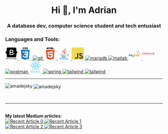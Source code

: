 
<!DOCTYPE html>
<html lang="en">
<head>
    <meta charset="UTF-8">
    <meta name="viewport" content="width=device-width, initial-scale=1.0">
</head>
<body>
    <h1 align="center">Hi 👋, I'm Adrian</h1>
<h3 align="center">A database dev, computer science student and tech entusiast</h3>

<h3 align="left">Languages and Tools:</h3>
<p align="left"><a href="https://getbootstrap.com" target="_blank" rel="noreferrer"> <img src="https://raw.githubusercontent.com/devicons/devicon/master/icons/bootstrap/bootstrap-plain-wordmark.svg" alt="bootstrap" width="40" height="40"/> </a> <a href="https://www.w3schools.com/css/" target="_blank" rel="noreferrer"> <img src="https://raw.githubusercontent.com/devicons/devicon/master/icons/css3/css3-original-wordmark.svg" alt="css3" width="40" height="40"/> </a> <a href="https://git-scm.com/" target="_blank" rel="noreferrer"> <img src="https://www.vectorlogo.zone/logos/git-scm/git-scm-icon.svg" alt="git" width="40" height="40"/> </a> <a href="https://www.w3.org/html/" target="_blank" rel="noreferrer"> <img src="https://raw.githubusercontent.com/devicons/devicon/master/icons/html5/html5-original-wordmark.svg" alt="html5" width="40" height="40"/> </a> <a href="https://www.java.com" target="_blank" rel="noreferrer"> <img src="https://raw.githubusercontent.com/devicons/devicon/master/icons/java/java-original.svg" alt="java" width="40" height="40"/> </a> <a href="https://developer.mozilla.org/en-US/docs/Web/JavaScript" target="_blank" rel="noreferrer"> <img src="https://raw.githubusercontent.com/devicons/devicon/master/icons/javascript/javascript-original.svg" alt="javascript" width="40" height="40"/> </a> <a href="https://mariadb.org/" target="_blank" rel="noreferrer"> <img src="https://www.vectorlogo.zone/logos/mariadb/mariadb-icon.svg" alt="mariadb" width="40" height="40"/> </a> <a href="https://www.mathworks.com/" target="_blank" rel="noreferrer"> <img src="https://upload.wikimedia.org/wikipedia/commons/2/21/Matlab_Logo.png" alt="matlab" width="40" height="40"/> </a> <a href="https://www.mysql.com/" target="_blank" rel="noreferrer"> <img src="https://raw.githubusercontent.com/devicons/devicon/master/icons/mysql/mysql-original-wordmark.svg" alt="mysql" width="40" height="40"/> </a> <a href="https://www.oracle.com/" target="_blank" rel="noreferrer"> <img src="https://raw.githubusercontent.com/devicons/devicon/master/icons/oracle/oracle-original.svg" alt="oracle" width="40" height="40"/> </a> <a href="https://postman.com" target="_blank" rel="noreferrer"> <img src="https://www.vectorlogo.zone/logos/getpostman/getpostman-icon.svg" alt="postman" width="40" height="40"/> </a> <a href="https://reactjs.org/" target="_blank" rel="noreferrer"> <img src="https://raw.githubusercontent.com/devicons/devicon/master/icons/react/react-original-wordmark.svg" alt="react" width="40" height="40"/> </a> <a href="https://spring.io/" target="_blank" rel="noreferrer"> <img src="https://www.vectorlogo.zone/logos/springio/springio-icon.svg" alt="spring" width="40" height="40"/> </a> <a href="https://tailwindcss.com/" target="_blank" rel="noreferrer"> <img src="https://www.vectorlogo.zone/logos/tailwindcss/tailwindcss-icon.svg" alt="tailwind" width="40" height="40"/> </a>
 <a href="https://thymeleaf.org/" target="_blank" rel="noreferrer"> <img src="https://www.thymeleaf.org/images/thymeleaf.png" alt="tailwind" width="40" height="40"/> </a></p>
<hr>
<p><img align="left" src="https://github-readme-stats.vercel.app/api/top-langs?username=amadejsky&show_icons=true&locale=en&layout=compact" alt="amadejsky" /></p>
<p>&nbsp;<img align="center" src="https://github-readme-stats.vercel.app/api?username=amadejsky&show_icons=true&locale=en" alt="amadejsky" /></p>
<br>
<hr>
<br><b>My latest Medium articles:</b>
<div class="gridW">
<a align="left" target="_blank" href="https://github-readme-medium-recent-article.vercel.app/medium/@adrian.madejski/0"><img src="https://github-readme-medium-recent-article.vercel.app/medium/@adrian.madejski/0"  width="420px" alt="Recent Article 0"> 
<a align="right" target="_blank" href="https://github-readme-medium-recent-article.vercel.app/medium/@adrian.madejski/1"><img src="https://github-readme-medium-recent-article.vercel.app/medium/@adrian.madejski/1" width="420px" alt="Recent Article 1"> 
<br>
<a align="left" target="_blank" href="https://github-readme-medium-recent-article.vercel.app/medium/@adrian.madejski/2"><img src="https://github-readme-medium-recent-article.vercel.app/medium/@adrian.madejski/2" width="420px"  alt="Recent Article 2"> 
<a align="right" target="_blank" href="https://github-readme-medium-recent-article.vercel.app/medium/@adrian.madejski/3"><img src="https://github-readme-medium-recent-article.vercel.app/medium/@adrian.madejski/3" width="420px" alt="Recent Article 3"> 
</div>

    
</body>
</html>


